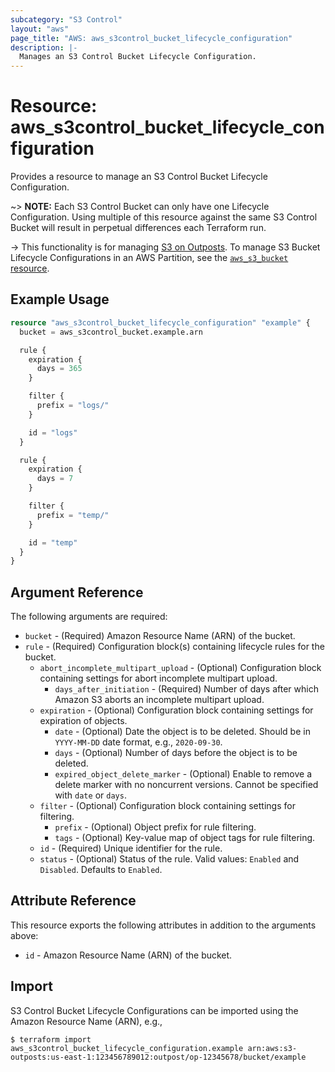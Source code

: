 ```yaml
---
subcategory: "S3 Control"
layout: "aws"
page_title: "AWS: aws_s3control_bucket_lifecycle_configuration"
description: |-
  Manages an S3 Control Bucket Lifecycle Configuration.
---
```


# Resource: aws_s3control_bucket_lifecycle_configuration

Provides a resource to manage an S3 Control Bucket Lifecycle Configuration.

~> **NOTE:** Each S3 Control Bucket can only have one Lifecycle Configuration. Using multiple of this resource against the same S3 Control Bucket will result in perpetual differences each Terraform run.

-> This functionality is for managing [S3 on Outposts](https://docs.aws.amazon.com/AmazonS3/latest/dev/S3onOutposts.html). To manage S3 Bucket Lifecycle Configurations in an AWS Partition, see the [`aws_s3_bucket` resource](/docs/providers/aws/r/s3_bucket.html).

## Example Usage

```terraform
resource "aws_s3control_bucket_lifecycle_configuration" "example" {
  bucket = aws_s3control_bucket.example.arn

  rule {
    expiration {
      days = 365
    }

    filter {
      prefix = "logs/"
    }

    id = "logs"
  }

  rule {
    expiration {
      days = 7
    }

    filter {
      prefix = "temp/"
    }

    id = "temp"
  }
}
```

## Argument Reference

The following arguments are required:

* `bucket` - (Required) Amazon Resource Name (ARN) of the bucket.
* `rule` - (Required) Configuration block(s) containing lifecycle rules for the bucket.
    * `abort_incomplete_multipart_upload` - (Optional) Configuration block containing settings for abort incomplete multipart upload.
        * `days_after_initiation` - (Required) Number of days after which Amazon S3 aborts an incomplete multipart upload.
    * `expiration` - (Optional) Configuration block containing settings for expiration of objects.
        * `date` - (Optional) Date the object is to be deleted. Should be in `YYYY-MM-DD` date format, e.g., `2020-09-30`.
        * `days` - (Optional) Number of days before the object is to be deleted.
        * `expired_object_delete_marker` - (Optional) Enable to remove a delete marker with no noncurrent versions. Cannot be specified with `date` or `days`.
    * `filter` - (Optional) Configuration block containing settings for filtering.
        * `prefix` - (Optional) Object prefix for rule filtering.
        * `tags` - (Optional) Key-value map of object tags for rule filtering.
    * `id` - (Required) Unique identifier for the rule.
    * `status` - (Optional) Status of the rule. Valid values: `Enabled` and `Disabled`. Defaults to `Enabled`.

## Attribute Reference

This resource exports the following attributes in addition to the arguments above:

* `id` - Amazon Resource Name (ARN) of the bucket.

## Import

S3 Control Bucket Lifecycle Configurations can be imported using the Amazon Resource Name (ARN), e.g.,

```
$ terraform import aws_s3control_bucket_lifecycle_configuration.example arn:aws:s3-outposts:us-east-1:123456789012:outpost/op-12345678/bucket/example
```
